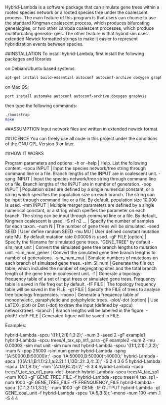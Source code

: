 
Hybrid-Lambda is a software package that can simulate gene trees within a rooted
species network or a rooted species tree under the coalescent process. The
main feature of this program is that users can choose to use the standard
Kingman coalescent process, which produces bifurcating genealogies, or two
other Lambda coalescent processes, which produce multifurcating genealo-
gies. The other feature is that hybrid sim uses extended Newick formatted
strings to make it easier to represent hybridization events between species.


##INSTALLATION
To install hybrid-Lambda, first install the following packages and libraries

on Debian/Ubuntu based systems:
```bash
apt-get install build-essential autoconf autoconf-archive doxygen graphviz
```
on Mac OS:
```bash
port install automake autoconf autoconf-archive doxygen graphviz
```

then type the following commands:
```bash
./bootstrap
make
```


##ASSUMPTION
Input network files are written in extended newick format.
 

##LICENCE
You can freely use all code in this project under the conditions of the GNU
GPL Version 3 or later.

##HOW IT WORKS

Program parameters and options:
         -h or -help | Help. List the following content.
         -spcu INPUT | Input the species network/tree string through command line or a file.
                          Branch lengths of the INPUT are in coalescent unit.
         -spng INPUT | Input the species network/tree string through command line or a file. 
                          Branch lengths of the INPUT are in number of generation.
          -pop INPUT | Population sizes are defined by a single numerical constant, 
                          or a string which specifies the population size on each branch. 
                          The string can be input through command line or a file. 
                          By default, population size 10,000 is used.
           -mm INPUT | Multiple merger parameters are defined by a single numerical constant, 
                          or a string which speifies the parameter on each branch. 
                          The string can be input through command line or a file. 
                          By default, Kingman coalescent is used.
        -S n1 n2 ... | Specify the number of samples for each taxon.
              -num N | The number of gene trees will be simulated.
          -seed SEED | User define random SEED
              -mu MU | User defined constant mutation rate MU. By default mutation rate 0.00005 is used.
   -gF FILE [option] | Specify the filename for simulated gene trees. "GENE_TREE" by default
       -sim_mut_unit | Convert the simulated gene tree branch lengths to mutation unit.
      -sim_num_gener | Convert the simulated gene tree branch lengths to number of generations.
        -sim_num_mut | Simulate numbers of mutations on each branch of simulated gene trees.
         -sim_Si_num | Generate the file out table, which includes the number of segregating
                          sites and the total branch length of the gene tree in coalescent unit.
                  -f | Generate a topology frequency table of a set of input trees or simulated gene trees.
                          Frequency table is saved in file freq out by default.
            -fF FILE | The topology frequency table will be saved in the FILE.
            -gt FILE | Specify the FILE of trees to analyse tree topology frequencies.
               -mono | Generate a frequency table of monophyletic, paraphyletic and polyphyletic trees. 
 -plot/-dot [option] | Use LaTEX(-plot) or Dot (-dot) to draw the input (defined by -spcu) network(tree).
             -branch | Branch lengths will be labelled in the figure.
   -plotF/-dotF FILE | Generated figure will be saved in FILE.

Examples:

hybrid-Lambda -spcu '((1:1,2:1):1,3:2);' -num 3 -seed 2 -gF example1
hybrid-Lambda -spcu trees/4_tax_sp_nt1_para -gF example2 -num 2 -mu 0.00003 -sim mut unit -sim num mut
hybrid-Lambda -spcu '((1:1,2:1):1,3:2);' -num N -pop 25000 -sim num gener
hybrid-Lambda -spng '(A:50000,B:50000)r;' -pop '(A:50000,B:50000)r:40000;'
hybrid-Lambda -spcu '((((A:1.1,B:1.1):2.1,a:2.2):1.1,13D:.2):.3,4:.3);' -S 2 4 3 6 5
hybrid-Lambda -spcu '(A:1,B:1)r;' -mm '(A:1.9,B:.2)r:2;' -S 3 4
hybrid-Lambda -spcu trees/7_tax_sp_nt1_para -dot -branch
hybrid-Lambda -spcu trees/4_tax_sp1 -num 1000 -gF GENE_TREE_FILE -f
hybrid-Lambda -spcu trees/4_tax_sp1 -num 1000 -gF GENE_TREE_FILE -fF FRENQUENCY_FILE
hybrid-Lambda -spcu '((1:1,2:1):1,3:2);' -num 1000 -gF GENE -fF OUTPUT
hybrid-Lambda -gt GENE_coal_unit -f 
hybrid-Lambda -spcu '(A:5,B:5)r;'-mono -num 100 -mm .1 -S 4 4

